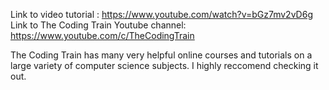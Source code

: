 Link to video tutorial : https://www.youtube.com/watch?v=bGz7mv2vD6g
Link to The Coding Train Youtube channel: https://www.youtube.com/c/TheCodingTrain

The Coding Train has many very helpful online courses and tutorials on a large variety of computer science subjects. I highly reccomend checking it out.
